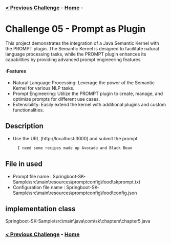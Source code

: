 ### [< Previous Challenge](./Challenge-04.md) - **[Home](../README.md)** - 

# Challenge 05 -  Prompt as Plugin


This project demonstrates the integration of a Java Semantic Kernel with the PROMPT plugin. The Semantic Kernel is designed to facilitate natural language processing tasks, while the PROMPT plugin enhances its capabilities by providing advanced prompt engineering features.

#### :Features

* Natural Language Processing: Leverage the power of the Semantic Kernel for various NLP tasks.
* Prompt Engineering: Utilize the PROMPT plugin to create, manage, and optimize prompts for different use cases.
* Extensibility: Easily extend the kernel with additional plugins and custom functionalities.

## Description

* Use the URL (http://localhost:3000) and submit the prompt 

  ```txt
    I need some recipes made up Avocado and Black Bean
  ```
 
 ## File in used 
* Prompt file name :  Springboot-SK-Sample\src\main\resources\promptconfig\food\skprompt.txt
* Configuration file name :  Springboot-SK-Sample\src\main\resources\promptconfig\food\config.json

 ## implementation class 
 Springboot-SK-Sample\src\main\java\com\sk\chapters\chapter5.java

### [< Previous Challenge](./Challenge-04.md) - **[Home](../README.md)** 
